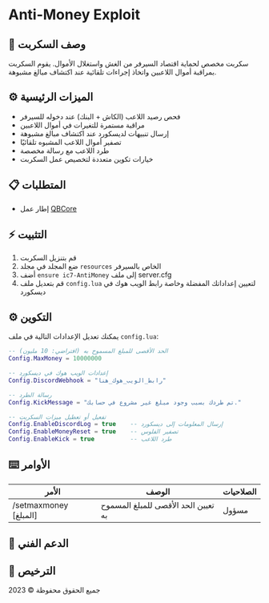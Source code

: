 # Anti-Money Exploit

## 🌟 وصف السكربت
سكربت مخصص لحماية اقتصاد السيرفر من الغش واستغلال الأموال. يقوم السكربت بمراقبة أموال اللاعبين واتخاذ إجراءات تلقائية عند اكتشاف مبالغ مشبوهة.

## ⚙️ الميزات الرئيسية
- فحص رصيد اللاعب (الكاش + البنك) عند دخوله للسيرفر
- مراقبة مستمرة للتغيرات في أموال اللاعبين
- إرسال تنبيهات لديسكورد عند اكتشاف مبالغ مشبوهة
- تصفير أموال اللاعب المشبوه تلقائيًا
- طرد اللاعب مع رسالة مخصصة
- خيارات تكوين متعددة لتخصيص عمل السكربت

## 📋 المتطلبات
- إطار عمل [QBCore](https://github.com/qbcore-framework)

## ⚡ التثبيت
1. قم بتنزيل السكربت
2. ضع المجلد في مجلد `resources` الخاص بالسيرفر
3. أضف `ensure ic7-AntiMoney` إلى ملف server.cfg
4. قم بتعديل ملف `config.lua` لتعيين إعداداتك المفضلة وخاصة رابط الويب هوك في ديسكورد

## ⚙️ التكوين
يمكنك تعديل الإعدادات التالية في ملف `config.lua`:

```lua
-- الحد الأقصى للمبلغ المسموح به (افتراضي: 10 مليون)
Config.MaxMoney = 10000000

-- إعدادات الويب هوك في ديسكورد
Config.DiscordWebhook = "رابط_الويب_هوك_هنا"

-- رسالة الطرد
Config.KickMessage = "تم طردك بسبب وجود مبلغ غير مشروع في حسابك."

-- تفعيل أو تعطيل ميزات السكربت
Config.EnableDiscordLog = true    -- إرسال المعلومات إلى ديسكورد
Config.EnableMoneyReset = true    -- تصفير الفلوس
Config.EnableKick = true          -- طرد اللاعب
```

## ⌨️ الأوامر
| الأمر | الوصف | الصلاحيات |
|-------|-------|-----------|
| /setmaxmoney [المبلغ] | تعيين الحد الأقصى للمبلغ المسموح به | مسؤول |

## 🔧 الدعم الفني




## 📝 الترخيص
جميع الحقوق محفوظة © 2023 